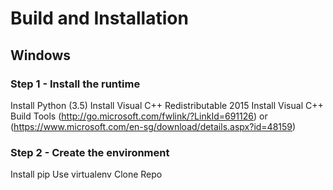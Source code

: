 # Build and Installation

## Windows
### Step 1 - Install the runtime
Install Python (3.5)
Install Visual C++ Redistributable 2015
Install Visual C++ Build Tools (http://go.microsoft.com/fwlink/?LinkId=691126)
or (https://www.microsoft.com/en-sg/download/details.aspx?id=48159)
### Step 2 - Create the environment
Install pip
Use virtualenv
Clone Repo